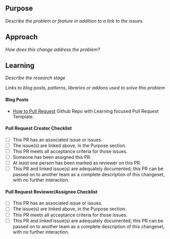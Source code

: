 ## Purpose
_Describe the problem or feature in addition to a link to the issues._

## Approach
_How does this change address the problem?_

## Learning
_Describe the research stage_

_Links to blog posts, patterns, libraries or addons used to solve this problem_

#### Blog Posts
- [How to Pull Request](https://github.com/flexyford/pull-request) Github Repo with Learning focused Pull Request Template.

#### Pull Request Creator Checklist
- [ ] This PR has an associated issue or issues.
- [ ] The issue(s) are linked above, in the Purpose section.
- [ ] This PR meets all acceptance criteria for those issues.
- [ ] Someone has been assigned this PR.
- [ ] At least one person has been marked as reviewer on this PR.
- [ ] This PR and linked issue(s) are adequately documented; this PR can be passed on to another team as a complete description of this changeset, with no further interaction.

#### Pull Request Reviewer/Assignee Checklist
- [ ] This PR has an associated issue or issues.
- [ ] The issue(s) are linked above, in the Purpose section.
- [ ] This PR meets all acceptance criteria for those issues.
- [ ] This PR and linked issue(s) are adequately documented; this PR can be passed on to another team as a complete description of this changeset, with no further interaction.
